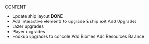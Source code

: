 CONTENT
- Update ship layout **DONE**
- Add interactive elements to upgrade & ship exit
Add Upgrades
- Lazer upgrades
- Player upgrades
- Hookup upgrades to concole
Add Biomes
Add Resources
Balance